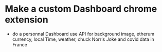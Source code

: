 # Make a custom Dashboard chrome extension

- do a personnal Dashboard
 use API for background image, etherum currency, local Time, weather, chuck Norris Joke and covid data in France
